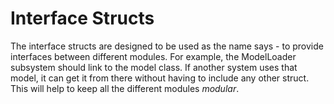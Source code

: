 # Interface Structs

The interface structs are designed to be used as the name says - to provide interfaces between different modules. For example, the ModelLoader subsystem should link to the model class. If another system uses that model, it can get it from there without having to include any other struct. This will help to keep all the different modules *modular*.